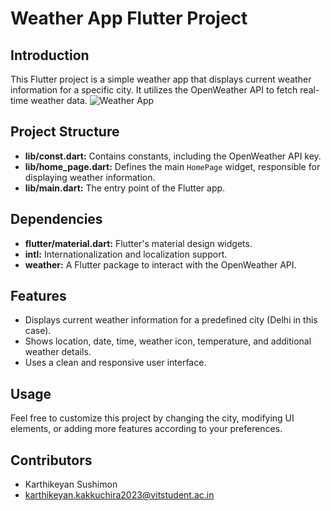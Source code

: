 # Weather App Flutter Project

## Introduction
This Flutter project is a simple weather app that displays current weather information for a specific city. It utilizes the OpenWeather API to fetch real-time weather data.
![Weather App]([https://example.com/path/to/your/image.png](https://github.com/KarthikeyanKS00747/WeatherApp/blob/main/Screenshot%202024-03-05%20000021.png))

## Project Structure
- **lib/const.dart:** Contains constants, including the OpenWeather API key.
- **lib/home_page.dart:** Defines the main `HomePage` widget, responsible for displaying weather information.
- **lib/main.dart:** The entry point of the Flutter app.

## Dependencies
- **flutter/material.dart:** Flutter's material design widgets.
- **intl:** Internationalization and localization support.
- **weather:** A Flutter package to interact with the OpenWeather API.

## Features
- Displays current weather information for a predefined city (Delhi in this case).
- Shows location, date, time, weather icon, temperature, and additional weather details.
- Uses a clean and responsive user interface.

## Usage
Feel free to customize this project by changing the city, modifying UI elements, or adding more features according to your preferences.

## Contributors
- Karthikeyan Sushimon
- karthikeyan.kakkuchira2023@vitstudent.ac.in
